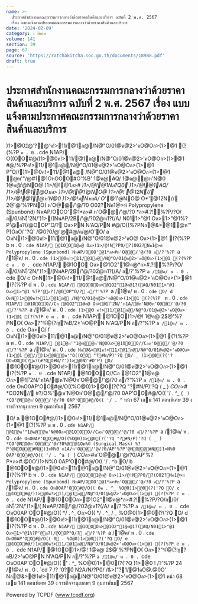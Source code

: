```yaml
---
name: >-
  ประกาศสำนักงานคณะกรรมการกลางว่าด้วยราคาสินค้าและบริการ ฉบับที่ 2 พ.ศ. 2567
  เรื่อง แบบแจ้งตามประกาศคณะกรรมการกลางว่าด้วยราคาสินค้าและบริการ
date: '2024-02-09'
category: ง พิเศษ
volume: 141
section: 39
page: 67
source: 'https://ratchakitcha.soc.go.th/documents/18988.pdf'
draft: true
---
```


# ประกาศสำนักงานคณะกรรมการกลางว่าด้วยราคาสินค้าและบริการ ฉบับที่ 2 พ.ศ. 2567 เรื่อง แบบแจ้งตามประกาศคณะกรรมการกลางว่าด้วยราคาสินค้าและบริการ

)1>@02ํ@'?@'ค!>11/@1ล@/N@"O/01@ค@2>'คO@Oล>(1>@1 (?(%?P ` พ . 0 . `cde N1AP/ O((OO#@/)1>@0ค!>11/@1ล@/N@"O/01@ค@2>'คO@Oล>(1>@1 #@/%?Pค!>11/@1ล@/N@"O/01@ค@2>'คO@Oล>(1>@1 P"O//)1>@0ค!>11/@1ล@ /N@"O/01@ค@2>'คO@Oล>(1>@1 ํ@ห'"/@#1@1OหOOO#O'%B' 1@ค@AQ/ 1@ค@ํ@ห'N@0 1@ค@'ํ@NO@ )1>/@!@1*ล># )1>/@!@1Nล?Q0 )1>/@!@1AQ/ )1>/@!@1ํ@Oหล> )1>/@!@1'ํ@NO@ )1>/@! @12N// )1>/@!@1ํ@ห'N@0 )1>/@!คNหลA/ O*'@1'ํ@NO@ O*'@12N// 2$@'%?PNล?Q0 2$@'%?PNO( ห'O@@/'@/?0 O02?Nค1@>ห์ Polypropylene (Spunbond) NพAP/OOO'@1*ล># ห'O@@/'@/?0 *ล>#.?!์%?P/?O/ล/0/ล์N)็'2N/')1>/(NพAP/2B/'@/?02ํ@ห1?(/A/ N011>"@1 Oล>1>"@1%?P'ํ@ล?(/@OOP"O/? Oล>PN N'AQ/PN #@/O((%?PNล@&>@1ํ@ห'" P)OลO/ '?Q' /@0?0/ํ@'@#@/ค/@/O'O/ a OหN)1>@0ค!>11/@1ล@/N@"O/01@ค@2>'คO@ Oล>(1>@1 (?(%?P b พ . 0 . `cde N1AP/ @1OO1@ค@ Oล>)1>/@!N?P0/?(O02?Nค1@>ห์ Polypropylene (Spunbond) NพAP/OOO'@1*ล>#ห'O@@/'@/?0 ล/?'%?P `a /1@ค/ พ . 0 . `cde )1>@0ค!>11/@1ล@/N@"O/01@ค@2>'คO@Oล>(1>@1 (?(%?P c พ . 0 . `cde N1AP/ @1OO Oล>@1O2"1@ค@*ล>#.?!์%?P/?O/ล/0/ล์N)็'2N/')1>/(NพAP/2B/'@/?02ํ@ห1?(/A/ ล/?'%?P `a /1@ค/ พ . 0 . `cde O/ c OหN)1>@0ค!>11/@1ล@/N@"O/01@ค@2>'คO@Oล>(1>@1 (?(%?P d พ . 0 . `cde N1AP/ @1OOOล>@1O2"1@ค@1?(AQ/N011>"@1 Oล>1>"@1 %?P'ํ@ล?(/@OOP"O/? ล/?'%?P `a /1@ค/ พ . 0 . `cde O/ d OหN)1>@0ค!>11/@1ล@ /N@"O/01@ค@2>'คO@Oล>(1>@1 (?(%?P ` พ . 0 . `cde N1AP/ @1OOO//Cล @1O2"1@ค@ Oล>@1)ั'2N/'ห1A/ํ@ห'N@0ห'O@@/'@/?0 ล/?'%?P `a /1@ค/ พ . 0 . `cde )1>@0 ค!>11/@1ล@/N@"O/01@ค@2>'คO@Oล>(1>@1 (?(%?P e พ . 0 . `cde N1AP/ @1OO)1>/@! 1@ค@ 2$@'%?PNO( Oล>?"%ํ@(?ญ?คB/2>'คO@PN N'AQ/PN ล/?'%?P `a /1@ค/ พ . 0 . `cde Oล>O/ f OหN)1>@0ค!>11/@1ล@/N@"O/01@ค@2>'คO@Oล>(1>@1 (?(%?P a พ . 0 . `cde N1AP/ @1ํ@ห'"1@ค@ํ@ห'N@0Oล>@1OOO//Cลห'O@@/'@/?0 ล/?'%?P `a /1@ค/ พ . 0 . `cde Nล@&>@1ค!>11/@1ล@/N@"O/01@ค@2>'คO@Oล>(1>@1 @//)1>@0ํ@ห'"O((OO "?#N/P)'?Q O/ _ )1>@0(?('?QOหOOO(?ค?(#?QO#N/?')1>@0N)็'#O'P) O/ ` @1OO#@/)1>@0ค!>11/@1ล@/N@"O/01@ค@2>'คO@Oล>(1>@1 (?(%?P ` พ . 0 . `cde N1AP/ @1OOO//Cล @1O2"1@ค@ Oล>@1)ั'2N/'ห1A/ํ@ห'N@0ห'O@@/'@/?0 ล/?'%?P `a /1@ค/ พ . 0 . `cde OหO0AP'OO#@/O((%O@0)1>@0(?('?Q "?#N/P)'?Q ( _ ) *CO*ล># *CO2N// #?/O%'ํ@ห'N@0ห'O@@/'@/?0 0AP'OO#@/O(( '/ . ^_ ( ` ) *CO'ํ@NO@ห'O@@/'@/?0 0AP'OO#@/O(( '/ . ^` หน้า 67 เลม 141 ตอนพิเศษ 39 ง ราชกิจจานุเบกษา 9 กุมภาพันธ 2567

O/ a @1OO#@/)1>@0ค!>11/@1ล@/N@"O/01@ค@2>'คO@Oล>(1>@1 (?(%?P a พ . 0 . `cde N1AP/ @1ํ@ห'"1@ค@ํ@ห'N@0Oล>@1OOO//Cลห'O@@/'@/?0 ล/?'%?P `a /1@ค/ พ . 0 . `cde OหO0AP'OO#@/O((%O@0)1>@0(?('?Q "?#N/P)'?Q ( _ ) *CO'ํ@NO@ห'O@@/'@/?0%@@1Oพ%0์ (Surgical Mask) %?P'ํ@NO@@#N@)1>N%0 ห1A/ห'O@@/'@/?0/AP'%?P'ํ@NO@@#N@)1>N%0 0AP'OO#@/O(( '/ . ^a ( ` ) *CO*ล>#ห'O@@/'@/?0/AP'%?P*ล>#.@0O')1>N%0 0AP'OO#@/O(( '/ . ^b O/ b @1OO#@/)1>@0ค!>11/@1ล@/N@"O/01@ค@2>'คO@Oล>(1>@1 (?(%?P b พ . 0 . `cde N1AP/ @1OO1@ค@ Oล>)1>/@!N?P0/?(O02?Nค1@>ห์ Polypropylene (Spunbond) NพAP/OOO'@1*ล>#ห'O@@/'@/?0 ล/?'%?P `a /1@ค/ พ . 0 . `cde OหO0AP'OO#@/O(( 0ค . ^_ %O@0)1>@0(?('?Q O/ c @1OO#@/)1>@0ค!>11/@1ล@/N@"O/01@ค@2>'คO@Oล>(1>@1 (?(%?P c พ . 0 . `cde N1AP/ @1OOOล>@1O2"1@ค@*ล>#.?!์%?P/?O/ล/0/ล์N)็'2N/')1>/( NพAP/2B/'@/?02ํ@ห1?(/A/ ล/?'%?P `a /1@ค/ พ . 0 . `cde OหO0AP'OO#@/O(( */ . ^_ Oล>O(( */ . ^_ / _ %O@0)1>@0(?('?Q O/ d @1OO#@/)1>@0ค!>11/@1ล@/N@"O/01@ค@2>'คO@Oล>(1>@1 (?(%?P d พ . 0 . `cde N1AP/ @1OOOล>@1O2"1@ค@1?(AQ/N011>"@1 Oล>1>"@1%?P'ํ@ล?(/@OOP"O/? ล/?'%?P `a /1@ค/ พ . 0 . `cde OหO0AP'OO#@/O(( 0 . %O@0)1>@0(?('?Q O/ e @1OO#@/)1>@0ค!>11/@1ล@/N@"O/01@ค@2>'คO@Oล>(1>@1 (?(%?P e พ . 0 . `cde N1AP/ @1OO)1>/@! 1@ค@ 2$@'%?PNO( Oล>?"%ํ@(?ญ?คB/2>'คO@PN N'AQ/PN ล/?'%?P `a /1@ค/ พ . 0 . `cde OหO0AP'OO#@/O(( ' . ^_ %O@0)1>@0(?('?Q )1>@0 ! /?'%?P 24 /1@ค/ พ . 0 . `cd 7 /? '0?0์ N2A/N/?P0/ /&>("?1/@1คO@.@0O' Nล@&>@1ค!>11/@1ล@/N@"O/01@ค@2>'คO@Oล>(1>@1 หน้า 68 เลม 141 ตอนพิเศษ 39 ง ราชกิจจานุเบกษา 9 กุมภาพันธ 2567





















Powered by TCPDF (www.tcpdf.org)

